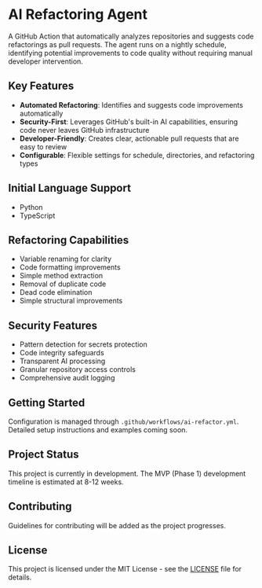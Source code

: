 # AI Refactoring Agent

A GitHub Action that automatically analyzes repositories and suggests code refactorings as pull requests. The agent runs on a nightly schedule, identifying potential improvements to code quality without requiring manual developer intervention.

## Key Features

- **Automated Refactoring**: Identifies and suggests code improvements automatically
- **Security-First**: Leverages GitHub's built-in AI capabilities, ensuring code never leaves GitHub infrastructure
- **Developer-Friendly**: Creates clear, actionable pull requests that are easy to review
- **Configurable**: Flexible settings for schedule, directories, and refactoring types

## Initial Language Support

- Python
- TypeScript

## Refactoring Capabilities

- Variable renaming for clarity
- Code formatting improvements
- Simple method extraction
- Removal of duplicate code
- Dead code elimination
- Simple structural improvements

## Security Features

- Pattern detection for secrets protection
- Code integrity safeguards
- Transparent AI processing
- Granular repository access controls
- Comprehensive audit logging

## Getting Started

Configuration is managed through `.github/workflows/ai-refactor.yml`. Detailed setup instructions and examples coming soon.

## Project Status

This project is currently in development. The MVP (Phase 1) development timeline is estimated at 8-12 weeks.

## Contributing

Guidelines for contributing will be added as the project progresses.

## License

This project is licensed under the MIT License - see the [LICENSE](LICENSE) file for details.
